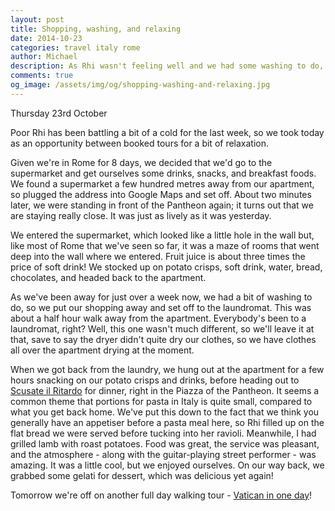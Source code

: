 ```yaml
---
layout: post
title: Shopping, washing, and relaxing
date: 2014-10-23
categories: travel italy rome
author: Michael
description: As Rhi wasn't feeling well and we had some washing to do, we decided to take a rest day
comments: true
og_image: /assets/img/og/shopping-washing-and-relaxing.jpg
---
```

Thursday 23rd October

Poor Rhi has been battling a bit of a cold for the last week, so we took today as an opportunity between booked tours for a bit of relaxation.

Given we're in Rome for 8 days, we decided that we'd go to the supermarket and get ourselves some drinks, snacks, and breakfast foods. We found a supermarket a few hundred metres away from our apartment, so plugged the address into Google Maps and set off. About two minutes later, we were standing in front of the Pantheon again; it turns out that we are staying really close. It was just as lively as it was yesterday.

We entered the supermarket, which looked like a little hole in the wall but, like most of Rome that we've seen so far, it was a maze of rooms that went deep into the wall where we entered. Fruit juice is about three times the price of soft drink! We stocked up on potato crisps, soft drink, water, bread, chocolates, and headed back to the apartment.

As we've been away for just over a week now, we had a bit of washing to do, so we put our shopping away and set off to the laundromat. This was about a half hour walk away from the apartment. Everybody's been to a laundromat, right? Well, this one wasn't much different, so we'll leave it at that, save to say the dryer didn't quite dry our clothes, so we have clothes all over the apartment drying at the moment.

When we got back from the laundry, we hung out at the apartment for a few hours snacking on our potato crisps and drinks, before heading out to [Scusate il Ritardo](https://www.facebook.com/pages/Scusate-Il-Ritardo-Pantheon/239957926027954) for dinner, right in the Piazza of the Pantheon. It seems a common theme that portions for pasta in Italy is quite small, compared to what you get back home. We've put this down to the fact that we think you generally have an appetiser before a pasta meal here, so Rhi filled up on the flat bread we were served before tucking into her ravioli. Meanwhile, I had grilled lamb with roast potatoes. Food was great, the service was pleasant, and the atmosphere - along with the guitar-playing street performer - was amazing. It was a little cool, but we enjoyed ourselves. On our way back, we grabbed some gelati for dessert, which was delicious yet again!

Tomorrow we're off on another full day walking tour - [Vatican in one day](http://www.viator.com/tours/Rome/Skip-the-Line-Vatican-in-One-Day/d511-3731THRONE)!